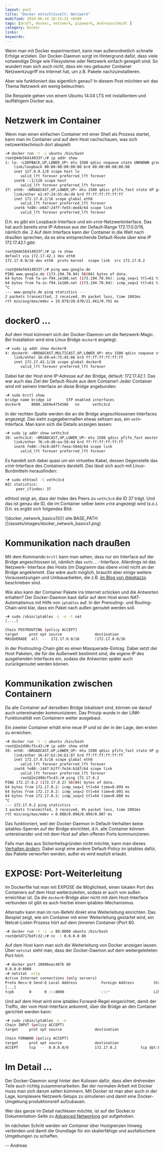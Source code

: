 ```yaml
---
layout: post
title: "Docker entschlüsselt: Netzwerk"
modified: 2014-06-24 18:15:33 +0200
tags: [draft, docker, netzwerk, pipework, Andreasschmidt ]
category: Docker
links:
keywords:
---
```


Wenn man mit Docker experimentiert, kann man außerordnetlich schnelle Erfolge
erzielen. Der Docker-Daemon sorgt im Hintergrund dafür, dass viele notwendige
Dinge wie Filesysteme oder Netzwerk einfach geregelt sind. So wundert man sich
auch nicht, dass ein neu gebauter Container Netzwerkzugriff ins Internet hat,
um z.B. Pakete nachzuinstallieren.

Aber wie funktioniert das eigentlich genau? In diesem Post möchten wir das
Thema Netzwerk ein wenig beleuchten.

Die Beispiele gehen von einem Ubuntu 14.04 LTS mit installiertem und lauffähigem
Docker aus.

# Netzwerk im Container

Wenn man einen einfachen Container mit einer Shell als Prozess startet, kann man
im Container und auf dem Host nachschauen, was sich netzwerktechnisch dort
abspielt:

```bash
~# docker run -t -i ubuntu /bin/bash
root@4de56414033f:/# ip addr show
1: lo: <LOOPBACK,UP,LOWER_UP> mtu 1500 qdisc noqueue state UNKNOWN group default
    link/loopback 00:00:00:00:00:00 brd 00:00:00:00:00:00
    inet 127.0.0.1/8 scope host lo
       valid_lft forever preferred_lft forever
    inet6 ::1/128 scope host
       valid_lft forever preferred_lft forever
37: eth0: <BROADCAST,UP,LOWER_UP> mtu 1500 qdisc pfifo_fast state UP group default qlen 1000
    link/ether e2:47:24:55:de:d4 brd ff:ff:ff:ff:ff:ff
    inet 172.17.0.2/16 scope global eth0
       valid_lft forever preferred_lft forever
    inet6 fe80::e047:24ff:fe55:ded4/64 scope link
       valid_lft forever preferred_lft forever
```

D.h. es gibt ein Loopback-Interface und ein `eth0`-Netzwerkinterface. Das hat
auch bereits eine IP-Adresse aus der Default-Range 172.17.0.0/16, nämlich die .2
Auf dem Interface kann der Container in die Welt nach draußen sprechen, da es
eine entsprechende Default-Route über eine IP 172.17.42.1 gibt:

```bash
root@4de56414033f:/# ip ro show
default via 172.17.42.1 dev eth0
172.17.0.0/16 dev eth0  proto kernel  scope link  src 172.17.0.2

root@4de56414033f:/# ping www.google.de
PING www.google.de (173.194.70.94) 56(84) bytes of data.
64 bytes from fa-in-f94.1e100.net (173.194.70.94): icmp_seq=1 ttl=61 time=19.8 ms
64 bytes from fa-in-f94.1e100.net (173.194.70.94): icmp_seq=2 ttl=61 time=21.4 ms
^C
--- www.google.de ping statistics ---
2 packets transmitted, 2 received, 0% packet loss, time 1002ms
rtt min/avg/max/mdev = 19.879/20.670/21.461/0.791 ms
```

# docker0 ...

Auf dem Host kümmert sich der Docker-Daemon um die Netzwerk-Magic. Bei Installation
wird eine Linux Bridge `docker0` angelegt:

```bash
~# sudo ip addr show docker0
4: docker0: <BROADCAST,MULTICAST,UP,LOWER_UP> mtu 1500 qdisc noqueue state UP group default
    link/ether 16:69:e4:75:45:86 brd ff:ff:ff:ff:ff:ff
    inet 172.17.42.1/16 scope global docker0
       valid_lft forever preferred_lft forever
```

Dabei hat der Host eine IP-Adresse auf der Bridge, default: 172.17.42.1. Das war
auch das Ziel der Default-Route aus dem Container!
Jeder Container wird mit seinem Interface an diese Bridge angebunden:

```bash
~# sudo brctl show
bridge name	bridge id		STP enabled	interfaces
docker0		8000.1669e4754586	no		vethc3cd
```

In der rechten Spalte werden die an die Bridge angeschlossenen Interfaces angezeigt.
Das sieht zugegebermaßen etwas seltsam aus, ein `veth`-Interface. Man kann sich
die Details anzeigen lassen:

```bash
~# sudo ip addr show vethc3cd
38: vethc3cd: <BROADCAST,UP,LOWER_UP> mtu 1500 qdisc pfifo_fast master docker0 state UP group default qlen 1000
    link/ether 76:c0:d8:ea:50:4d brd ff:ff:ff:ff:ff:ff
    inet6 fe80::74c0:d8ff:feea:504d/64 scope link
       valid_lft forever preferred_lft forever
```

Es handelt sich dabei quasi um ein virtuelles Kabel, dessen Gegenstelle das
`eth0`-Interface des Containers darstellt. Das lässt sich auch mit Linux-Bordmitteln
herausfinden:

```bash
~# sudo ethtool -S vethc3cd
NIC statistics:
     peer_ifindex: 37
```

ethtool zeigt an, dass der Index des Peers zu `vethc3cd` die ID 37 trägt. Und
das ist genau die ID, die im Container selber beim `eth0` angezeigt wird (s.o.).
D.h. es ergibt sich folgendes Bild:

![docker_network_basics1]({{ site.BASE_PATH }}/assets/images/docker_network_basics1.png)

# Kommunikation nach draußen

Mit dem Kommando `brctl` kann man sehen, dass nur ein Interface auf der Bridge
angeschlossen ist, nämlich das `veth...`-Interface. Allerdings ist das Netzwerk-
Interface des Hosts (im Diagramm das obere `eth0`) nicht an der Bridge angeklemmt.
Das wäre auch möglich, braucht aber einige weitere Voraussetzungen und Umbauarbeiten,
die z.B. [im Blog von @jpetazzo](http://jpetazzo.github.io/2013/10/16/configure-docker-bridge-network/) beschrieben sind.

Wie also kann der Container Pakete ins Internet schicken und die Antworten erhalten?
Der Docker-Daemon baut dafür auf dem Host einen NAT-Automatismus mit Hilfe von
`iptables` auf. In der Prerouting- und Routing-Chain wird klar, dass ein Paket
nach außen geroutet werden soll.

```bash
~# sudo /sbin/iptables -L -n -t nat
[....]

Chain POSTROUTING (policy ACCEPT)
target     prot opt source               destination
MASQUERADE  all  --  172.17.0.0/16       !172.17.0.0/16
```

In der Postrouting-Chain gibt es einen Masquerade-Eintrag. Dabei setzt der Host
Paketen, die für die Außenwelt bestimmt sind, die eigene IP des ausgehenden Interfaces
ein, sodass die Antworten später auch zurückgeroutet werden können.

# Kommunikation zwischen Containern

Da alle Container auf derselben Bridge lokalisiert sind, können sie darauf auch
untereinander kommunizieren. Das Prinzip wurde in der LINK-Funktionalität von
Containern weiter ausgebaut.

Ein zweiter Container erhält eine neue IP und ist der in der Lage, den ersten
zu erreichen:

```bash
~# docker run -t -i ubuntu /bin/bash
root@2e2d98cf5c43:/# ip addr show eth0
39: eth0: <BROADCAST,UP,LOWER_UP> mtu 1500 qdisc pfifo_fast state UP group default qlen 1000
    link/ether 16:47:b2:34:b1:87 brd ff:ff:ff:ff:ff:ff
    inet 172.17.0.5/16 scope global eth0
       valid_lft forever preferred_lft forever
    inet6 fe80::1447:b2ff:fe34:b187/64 scope link
       valid_lft forever preferred_lft forever
       root@2e2d98cf5c43:/# ping 172.17.0.2
PING 172.17.0.2 (172.17.0.2) 56(84) bytes of data.
64 bytes from 172.17.0.2: icmp_seq=1 ttl=64 time=0.099 ms
64 bytes from 172.17.0.2: icmp_seq=2 ttl=64 time=0.091 ms
64 bytes from 172.17.0.2: icmp_seq=3 ttl=64 time=0.080 ms
^C
--- 172.17.0.2 ping statistics ---
3 packets transmitted, 3 received, 0% packet loss, time 2001ms
rtt min/avg/max/mdev = 0.080/0.090/0.099/0.007 ms
```

Das funktioniert, weil der Docker-Daemon in Default-Verhalten keine iptables-Sperren
auf der Bridge einrichtet, d.h. alle Container können untereinander und mit dem
Host auf allen offenen Ports kommunizieren.

Falls man das aus Sicherheitsgründen nicht möchte, kann man dieses [Verhalten ändern](https://docs.docker.com/articles/networking/#between-containers).
Dabei sorgt eine andere Default-Policy im iptables dafür, das Pakete verworfen
werden, außer es wird explizit erlaubt.

# EXPOSE: Port-Weiterleitung

Im Dockerfile hat man mit EXPOSE die Möglichkeit, einen lokalen Port des Containers
auf dem Host weiterzuleiten, sodass er auch von außen erreichbar ist. Da die
`docker0`-Bridge aber nicht mit dem Host-Interface verbunden ist gibt es auch
hierbei einen iptables-Mechanismus.

Alternativ kann man im run-Befehl direkt eine Weiterleitung einrichten. Das Beispiel
zeigt, wie ein Container mit einer Weiterleitung gestartet wird, ein Netcat-Listen
Prozess hört auf dem (inneren Container-)Port 80.

```bash
~# docker run -t -i -p 80:8000 ubuntu /bin/bash
root@e5d717bdfc32:/# nc -l 0.0.0.0 80
```

Auf dem Host kann man sich die Weiterleitung von Docker anzeigen lassen.
Über `netstat` sieht man, dass der Docker-Daemon auf dem weitergeleiteten Port
hört:

```bash
~# docker port 28096eac487b 80
0.0.0.0:8000
~# netstat -nltp
Active Internet connections (only servers)
Proto Recv-Q Send-Q Local Address           Foreign Address         State       PID/Program name
[...]
tcp6       0      0 :::8000                 :::*                    LISTEN      6062/docker.io
```

Und auf dem Host wird eine iptables Forward-Regel eingerichtet, damit der
Traffic, der vom Host-Interface ankommt, über die Bridge an den Container gerichtet
werden kann:

```bash
~# sudo /sbin/iptables -L -n
Chain INPUT (policy ACCEPT)
target     prot opt source               destination

Chain FORWARD (policy ACCEPT)
target     prot opt source               destination
ACCEPT     tcp  --  0.0.0.0/0            172.17.0.2           tcp dpt:80
```

# Im Detail ...

Der Docker-Daemon sorgt hinter den Kulissen dafür, dass allen drehenden Teile
auch richtig zusammenarbeiten. Bei der normalen Arbeit mit Docker muss man sich
darum selten kümmern. Mit Docker ist man aber auch in der Lage, komplexere
Netzwerk-Setups zu simulieren und damit eine Docker-Umgebung produktionsreif
aufzubauen.

Wer das ganze im Detail nachlesen möchte, ist auf der Docker.io Dokumentation-Seite
zu [Advanced Networking](https://docs.docker.com/articles/networking/) gut aufgehoben.

Im nächsten Schritt werden wir Container über Hostgrenzen hinweg verbinden und
damit die Grundlage für ein skalierfähige und ausfallsichere Umgebungen zu schaffen.

--
Andreas
